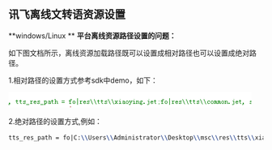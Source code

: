 ## 讯飞离线文转语资源设置

**windows/Linux ** **平台离线资源路径设置的问题：**

如下图文档所示，离线资源加载路径既可以设置成相对路径也可以设置成绝对路径。

1.相对路径的设置方式参考sdk中demo，如下：

![19300](./images/162021dsdzkwrwl3wd5kwq.png)





2.绝对路径的设置方式,例如：

```tex
tts_res_path = fo|C:\\Users\\Administrator\\Desktop\\msc\\res\\tts\\xiaoyan.jet.
```



